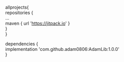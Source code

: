 
allprojects{  
		repositories {  
			...  
			maven { url 'https://jitpack.io' }  
		}  
}  
 
dependencies {  
	        implementation 'com.github.adam0806:AdamLib:1.0.0'  
}  
